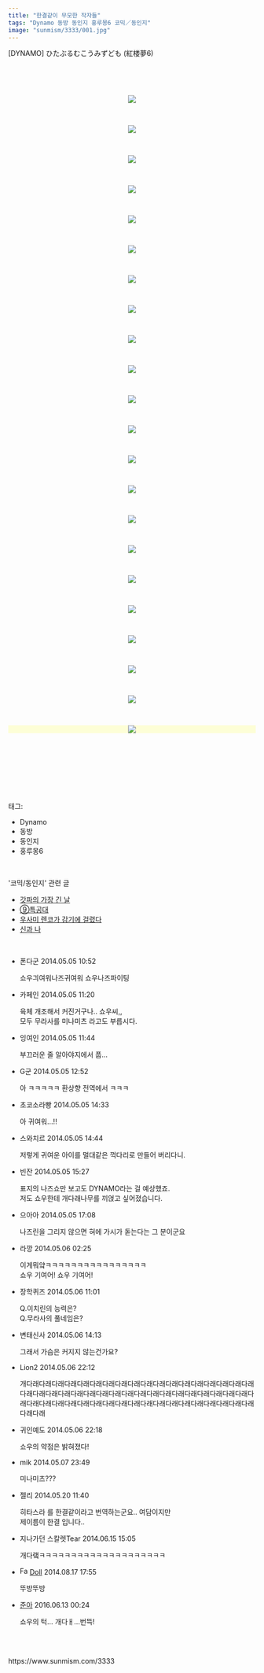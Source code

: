 ```yaml
---
title: "한결같이 무모한 작자들"
tags: "Dynamo 동방 동인지 홍루몽6 코믹／동인지"
image: "sunmism/3333/001.jpg"
---
```

<div class="article">
<div class="jb-article"><p>[DYNAMO] ひたぶるむこうみずども (紅楼夢6)</p><p><br/></p><p><br/></p><p style="text-align: center; clear: none; float: none;"><span class="imageblock" style="display:inline-block;width:740px;;height:auto;max-width:100%"><img src="{{ site.nasurl }}/sunmism/3333/001.jpg"/></span></p><p><br/></p><p style="text-align: center; clear: none; float: none;"><span class="imageblock" style="display:inline-block;width:740px;;height:auto;max-width:100%"><img src="{{ site.nasurl }}/sunmism/3333/002.jpg"/></span></p><p><br/></p><p style="text-align: center; clear: none; float: none;"><span class="imageblock" style="display:inline-block;width:740px;;height:auto;max-width:100%"><img src="{{ site.nasurl }}/sunmism/3333/003.jpg"/></span></p><p><br/></p><p style="text-align: center; clear: none; float: none;"><span class="imageblock" style="display:inline-block;width:740px;;height:auto;max-width:100%"><img src="{{ site.nasurl }}/sunmism/3333/004.jpg"/></span></p><p><br/></p><p style="text-align: center; clear: none; float: none;"><span class="imageblock" style="display:inline-block;width:740px;;height:auto;max-width:100%"><img src="{{ site.nasurl }}/sunmism/3333/005.jpg"/></span></p><p><br/></p><p style="text-align: center; clear: none; float: none;"><span class="imageblock" style="display:inline-block;width:740px;;height:auto;max-width:100%"><img src="{{ site.nasurl }}/sunmism/3333/006.jpg"/></span></p><p><br/></p><p style="text-align: center; clear: none; float: none;"><span class="imageblock" style="display:inline-block;width:740px;;height:auto;max-width:100%"><img src="{{ site.nasurl }}/sunmism/3333/007.jpg"/></span></p><p><br/></p><p style="text-align: center; clear: none; float: none;"><span class="imageblock" style="display:inline-block;width:740px;;height:auto;max-width:100%"><img src="{{ site.nasurl }}/sunmism/3333/008.jpg"/></span></p><p><br/></p><p style="text-align: center; clear: none; float: none;"><span class="imageblock" style="display:inline-block;width:740px;;height:auto;max-width:100%"><img src="{{ site.nasurl }}/sunmism/3333/009.jpg"/></span></p><p><br/></p><p style="text-align: center; clear: none; float: none;"><span class="imageblock" style="display:inline-block;width:740px;;height:auto;max-width:100%"><img src="{{ site.nasurl }}/sunmism/3333/010.jpg"/></span></p><p><br/></p><p style="text-align: center; clear: none; float: none;"><span class="imageblock" style="display:inline-block;width:740px;;height:auto;max-width:100%"><img src="{{ site.nasurl }}/sunmism/3333/011.jpg"/></span></p><p><br/></p><p style="text-align: center; clear: none; float: none;"><span class="imageblock" style="display:inline-block;width:740px;;height:auto;max-width:100%"><img src="{{ site.nasurl }}/sunmism/3333/012.jpg"/></span></p><p><br/></p><p style="text-align: center; clear: none; float: none;"><span class="imageblock" style="display:inline-block;width:740px;;height:auto;max-width:100%"><img src="{{ site.nasurl }}/sunmism/3333/013.jpg"/></span></p><p><br/></p><p style="text-align: center; clear: none; float: none;"><span class="imageblock" style="display:inline-block;width:740px;;height:auto;max-width:100%"><img src="{{ site.nasurl }}/sunmism/3333/014.jpg"/></span></p><p><br/></p><p style="text-align: center; clear: none; float: none;"><span class="imageblock" style="display:inline-block;width:740px;;height:auto;max-width:100%"><img src="{{ site.nasurl }}/sunmism/3333/015.jpg"/></span></p><p><br/></p><p style="text-align: center; clear: none; float: none;"><span class="imageblock" style="display:inline-block;width:740px;;height:auto;max-width:100%"><img src="{{ site.nasurl }}/sunmism/3333/016.jpg"/></span></p><p><br/></p><p style="text-align: center; clear: none; float: none;"><span class="imageblock" style="display:inline-block;width:740px;;height:auto;max-width:100%"><img src="{{ site.nasurl }}/sunmism/3333/017.jpg"/></span></p><p><br/></p><p style="text-align: center; clear: none; float: none;"><span class="imageblock" style="display:inline-block;width:740px;;height:auto;max-width:100%"><img src="{{ site.nasurl }}/sunmism/3333/018.jpg"/></span></p><p><br/></p><p style="text-align: center; clear: none; float: none;"><span class="imageblock" style="display:inline-block;width:740px;;height:auto;max-width:100%"><img src="{{ site.nasurl }}/sunmism/3333/019.jpg"/></span></p><p><br/></p><p style="text-align: center; clear: none; float: none;"><span class="imageblock" style="display:inline-block;width:740px;;height:auto;max-width:100%"><img src="{{ site.nasurl }}/sunmism/3333/020.jpg"/></span></p><p><br/></p><p style="text-align: center; clear: none; float: none;"><span class="imageblock" style="display:inline-block;width:740px;;height:auto;max-width:100%"><img src="{{ site.nasurl }}/sunmism/3333/021.jpg"/></span><span style="font-size: 9pt; line-height: 1.5;"></span><span style="font-size: 9pt; line-height: 1.5;"></span><span style="font-size: 9pt; line-height: 1.5;"></span><span style="font-size: 9pt; line-height: 1.5;"></span><span style="font-size: 9pt; line-height: 1.5;"></span><span style="font-size: 9pt; line-height: 1.5;"></span><span style="font-size: 9pt; line-height: 1.5;"></span><span style="font-size: 9pt; line-height: 1.5;"></span><span style="font-size: 9pt; line-height: 1.5;"></span><span style="font-size: 9pt; line-height: 1.5;"></span><span style="font-size: 9pt; line-height: 1.5;"></span><span style="font-size: 9pt; line-height: 1.5;"></span><span style="font-size: 9pt; line-height: 1.5;"></span><span style="font-size: 9pt; line-height: 1.5;"></span><span style="font-size: 9pt; line-height: 1.5;"></span><span style="font-size: 9pt; line-height: 1.5;"></span></p><p><br/></p><p><span class="imageblock" style="display:inline-block;width:740px;color: rgb(185, 185, 187); text-align: center; background-color: rgb(253, 254, 214);;height:auto;max-width:100%"><img src="{{ site.nasurl }}/sunmism/3333/022.jpg"/></span></p><p><br/></p><p><br/></p><p><br/></p><div style="text-align:center;margin:10px 0 10px 0;clear:both"><div style="display:inline;text-align:center;">
</div><div style="display:inline;text-align:center;">
</div></div> </div></div><br/>
<div class="tagTrail">
<p>태그: </p>
<ul>
<li>Dynamo</li>
<li>동방</li>
<li>동인지</li>
<li>홍루몽6</li>
</ul>
</div><br/>
<div class="another">
<p>'코믹/동인지' 관련 글</p>
<ul>
<li><a href="/2014-05-11-sunmism_3337">갓파의 가장 긴 날</a></li>
<li><a href="/2014-05-06-sunmism_3334">⑨특공대</a></li>
<li><a href="/2014-04-21-sunmism_3326">우사미 렌코가 감기에 걸렸다</a></li>
<li><a href="/2014-04-14-sunmism_3325">신과 나</a></li>
</ul>
</div><br/>
<div class="jb-discuss-list jb-discuss-list-comment">
<ul class="jb-discuss-list-level-1">
<li class="rp_general" id="comment13223282">
<div class="jb-discuss jb-discuss-comment">
<div class="jb-discuss-information jb-discuss-information-comment">
<span class="jb-discuss-information-name">폰다군</span>
<span class="jb-discuss-information-date">2014.05.05 10:52 </span>
</div>
<p class="jb-discuss-content jb-discuss-content-comment">쇼우긔여워나즈귀여워 쇼우나즈파이팅</p>
</div>
</li>
<li class="rp_general" id="comment13223305">
<div class="jb-discuss jb-discuss-comment">
<div class="jb-discuss-information jb-discuss-information-comment">
<span class="jb-discuss-information-name">카페인</span>
<span class="jb-discuss-information-date">2014.05.05 11:20 </span>
</div>
<p class="jb-discuss-content jb-discuss-content-comment">육체 개조해서 커진거구나.. 쇼우씨,,<br/>
모두 무라사를 미나미츠 라고도 부릅시다.</p>
</div>
</li>
<li class="rp_general" id="comment13223329">
<div class="jb-discuss jb-discuss-comment">
<div class="jb-discuss-information jb-discuss-information-comment">
<span class="jb-discuss-information-name">잉여인</span>
<span class="jb-discuss-information-date">2014.05.05 11:44 </span>
</div>
<p class="jb-discuss-content jb-discuss-content-comment">부끄러운 줄 알아야지에서 풉...</p>
</div>
</li>
<li class="rp_general" id="comment13223369">
<div class="jb-discuss jb-discuss-comment">
<div class="jb-discuss-information jb-discuss-information-comment">
<span class="jb-discuss-information-name">G군</span>
<span class="jb-discuss-information-date">2014.05.05 12:52 </span>
</div>
<p class="jb-discuss-content jb-discuss-content-comment">아 ㅋㅋㅋㅋㅋ 환상향 전역에서 ㅋㅋㅋ</p>
</div>
</li>
<li class="rp_general" id="comment13223426">
<div class="jb-discuss jb-discuss-comment">
<div class="jb-discuss-information jb-discuss-information-comment">
<span class="jb-discuss-information-name">초코소라빵</span>
<span class="jb-discuss-information-date">2014.05.05 14:33 </span>
</div>
<p class="jb-discuss-content jb-discuss-content-comment">아 귀여워...!!</p>
</div>
</li>
<li class="rp_general" id="comment13223434">
<div class="jb-discuss jb-discuss-comment">
<div class="jb-discuss-information jb-discuss-information-comment">
<span class="jb-discuss-information-name">스와치르</span>
<span class="jb-discuss-information-date">2014.05.05 14:44 </span>
</div>
<p class="jb-discuss-content jb-discuss-content-comment">저렇게 귀여운 아이를 멀대같은 꺽다리로 만들어 버리다니.</p>
</div>
</li>
<li class="rp_general" id="comment13223456">
<div class="jb-discuss jb-discuss-comment">
<div class="jb-discuss-information jb-discuss-information-comment">
<span class="jb-discuss-information-name">빈잔</span>
<span class="jb-discuss-information-date">2014.05.05 15:27 </span>
</div>
<p class="jb-discuss-content jb-discuss-content-comment">표지의 나즈쇼만 보고도 DYNAMO라는 걸 예상했죠. <br/>
저도 쇼우한테 개다래나무를 끼얹고 싶어졌습니다.</p>
</div>
</li>
<li class="rp_general" id="comment13223526">
<div class="jb-discuss jb-discuss-comment">
<div class="jb-discuss-information jb-discuss-information-comment">
<span class="jb-discuss-information-name">으아아</span>
<span class="jb-discuss-information-date">2014.05.05 17:08 </span>
</div>
<p class="jb-discuss-content jb-discuss-content-comment">나즈린을 그리지 않으면 혀에 가시가 돋는다는 그 분이군요</p>
</div>
</li>
<li class="rp_general" id="comment13223929">
<div class="jb-discuss jb-discuss-comment">
<div class="jb-discuss-information jb-discuss-information-comment">
<span class="jb-discuss-information-name">라깡</span>
<span class="jb-discuss-information-date">2014.05.06 02:25 </span>
</div>
<p class="jb-discuss-content jb-discuss-content-comment">이게뭐얔ㅋㅋㅋㅋㅋㅋㅋㅋㅋㅋㅋㅋㅋㅋㅋㅋ<br/>
쇼우 기여어! 쇼우 기여어!</p>
</div>
</li>
<li class="rp_general" id="comment13224142">
<div class="jb-discuss jb-discuss-comment">
<div class="jb-discuss-information jb-discuss-information-comment">
<span class="jb-discuss-information-name">장학퀴즈</span>
<span class="jb-discuss-information-date">2014.05.06 11:01 </span>
</div>
<p class="jb-discuss-content jb-discuss-content-comment">Q.이치린의 능력은?<br/>
Q.무라사의 풀네임은?</p>
</div>
</li>
<li class="rp_general" id="comment13224285">
<div class="jb-discuss jb-discuss-comment">
<div class="jb-discuss-information jb-discuss-information-comment">
<span class="jb-discuss-information-name">변태신사</span>
<span class="jb-discuss-information-date">2014.05.06 14:13 </span>
</div>
<p class="jb-discuss-content jb-discuss-content-comment">그래서 가슴은 커지지 않는건가요?</p>
</div>
</li>
<li class="rp_general" id="comment13224794">
<div class="jb-discuss jb-discuss-comment">
<div class="jb-discuss-information jb-discuss-information-comment">
<span class="jb-discuss-information-name">Lion2</span>
<span class="jb-discuss-information-date">2014.05.06 22:12 </span>
</div>
<p class="jb-discuss-content jb-discuss-content-comment">개다래다래다래다래다래다래다래다래다래다래다래다래다래다래다래다래다래다래다래다래다래다래다래다래다래다래다래다래다래다래다래다래다래다래다래다래다래다래다래다래다래다래다래다래다래다래다래다래다래다래다래다래다래다래다래다래다래</p>
</div>
</li>
<li class="rp_general" id="comment13224805">
<div class="jb-discuss jb-discuss-comment">
<div class="jb-discuss-information jb-discuss-information-comment">
<span class="jb-discuss-information-name">귀인예도</span>
<span class="jb-discuss-information-date">2014.05.06 22:18 </span>
</div>
<p class="jb-discuss-content jb-discuss-content-comment">쇼우의 약점은 밝혀졌다!</p>
</div>
</li>
<li class="rp_general" id="comment13225785">
<div class="jb-discuss jb-discuss-comment">
<div class="jb-discuss-information jb-discuss-information-comment">
<span class="jb-discuss-information-name">mik</span>
<span class="jb-discuss-information-date">2014.05.07 23:49 </span>
</div>
<p class="jb-discuss-content jb-discuss-content-comment">미나미츠???</p>
</div>
</li>
<li class="rp_general" id="comment13237474">
<div class="jb-discuss jb-discuss-comment">
<div class="jb-discuss-information jb-discuss-information-comment">
<span class="jb-discuss-information-name">젤리</span>
<span class="jb-discuss-information-date">2014.05.20 11:40 </span>
</div>
<p class="jb-discuss-content jb-discuss-content-comment">히타스라 를 한결같이라고  번역하는군요.. 여담이지만<br/>
제이름이 한결 입니다..</p>
</div>
</li>
<li class="rp_general" id="comment13263795">
<div class="jb-discuss jb-discuss-comment">
<div class="jb-discuss-information jb-discuss-information-comment">
<span class="jb-discuss-information-name">지나가던 스칼렛Tear</span>
<span class="jb-discuss-information-date">2014.06.15 15:05 </span>
</div>
<p class="jb-discuss-content jb-discuss-content-comment">개다랰ㅋㅋㅋㅋㅋㅋㅋㅋㅋㅋㅋㅋㅋㅋㅋㅋㅋㅋㅋㅋ</p>
</div>
</li>
<li class="rp_general" id="comment13322198">
<div class="jb-discuss jb-discuss-comment">
<div class="jb-discuss-information jb-discuss-information-comment">
<span class="jb-discuss-information-name"><img alt="Favicon of http://blog.naver.com/apdhsdl" height="16" onerror="this.onerror=null;this.parentNode.removeChild(this)" src="http://blog.naver.com/favicon.ico" width="16"/> <a href="http://blog.naver.com/apdhsdl" onclick="return openLinkInNewWindow(this)">Doll</a></span>
<span class="jb-discuss-information-date">2014.08.17 17:55 </span>
</div>
<p class="jb-discuss-content jb-discuss-content-comment">뚜방뚜방</p>
</div>
</li>
<li class="rp_general" id="comment13969048">
<div class="jb-discuss jb-discuss-comment">
<div class="jb-discuss-information jb-discuss-information-comment">
<span class="jb-discuss-information-name"><a href="http://" onclick="return openLinkInNewWindow(this)">준아</a></span>
<span class="jb-discuss-information-date">2016.06.13 00:24 </span>
</div>
<p class="jb-discuss-content jb-discuss-content-comment">쇼우의 턱... 개다ㅐ...번뜩!</p>
</div>
</li>
</ul>
</div><br/>

<br/>
<p id="refer">https://www.sunmism.com/3333</p>
<br/>
